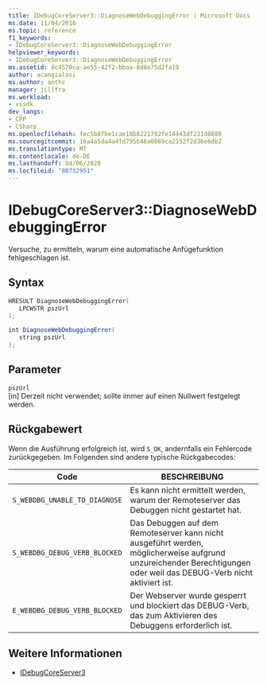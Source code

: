 ```yaml
---
title: IDebugCoreServer3::DiagnoseWebDebuggingError | Microsoft Docs
ms.date: 11/04/2016
ms.topic: reference
f1_keywords:
- IDebugCoreServer3::DiagnoseWebDebuggingError
helpviewer_keywords:
- IDebugCoreServer3::DiagnoseWebDebuggingError
ms.assetid: 8c4570ca-ae55-42f2-bbaa-8d8e75d2fa19
author: acangialosi
ms.author: anthc
manager: jillfra
ms.workload:
- vssdk
dev_langs:
- CPP
- CSharp
ms.openlocfilehash: fec5b8fbe1cae18b8221702fe14443df231d8880
ms.sourcegitcommit: 16a4a5da4a4fd795b46a0869ca2152f2d36e6db2
ms.translationtype: MT
ms.contentlocale: de-DE
ms.lasthandoff: 04/06/2020
ms.locfileid: "80732951"
---
```

# <a name="idebugcoreserver3diagnosewebdebuggingerror"></a>IDebugCoreServer3::DiagnoseWebDebuggingError
Versuche, zu ermitteln, warum eine automatische Anfügefunktion fehlgeschlagen ist.

## <a name="syntax"></a>Syntax

```cpp
HRESULT DiagnoseWebDebuggingError(
   LPCWSTR pszUrl
);
```

```csharp
int DiagnoseWebDebuggingError(
   string pszUrl
);
```

## <a name="parameters"></a>Parameter
`pszUrl`\
[in] Derzeit nicht verwendet; sollte immer auf einen Nullwert festgelegt werden.

## <a name="return-value"></a>Rückgabewert
 Wenn die Ausführung erfolgreich ist, wird `S_OK`, andernfalls ein Fehlercode zurückgegeben. Im Folgenden sind andere typische Rückgabecodes:

|Code|BESCHREIBUNG|
|----------|-----------------|
|`S_WEBDBG_UNABLE_TO_DIAGNOSE`|Es kann nicht ermittelt werden, warum der Remoteserver das Debuggen nicht gestartet hat.|
|`S_WEBDBG_DEBUG_VERB_BLOCKED`|Das Debuggen auf dem Remoteserver kann nicht ausgeführt werden, möglicherweise aufgrund unzureichender Berechtigungen oder weil das DEBUG-Verb nicht aktiviert ist.|
|`E_WEBDBG_DEBUG_VERB_BLOCKED`|Der Webserver wurde gesperrt und blockiert das DEBUG-Verb, das zum Aktivieren des Debuggens erforderlich ist.|

## <a name="see-also"></a>Weitere Informationen
- [IDebugCoreServer3](../../../extensibility/debugger/reference/idebugcoreserver3.md)
